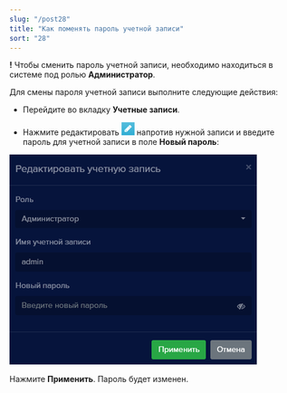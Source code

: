 ```yaml
---
slug: "/post28"
title: "Как поменять пароль учетной записи"
sort: "28"
---
```


**!** Чтобы сменить пароль учетной записи, необходимо находиться в системе под ролью **Администратор**.

Для смены пароля учетной записи выполните следующие действия:

- Перейдите во вкладку **Учетные записи**.

- Нажмите редактировать ![](images/Редактировать.png) напротив нужной записи и введите пароль для учетной записи в поле **Новый пароль**:

![](images/Aspose.Words.374291bc-21e0-4dc1-8208-7b6db552d3f3.180.png)

Нажмите **Применить**. Пароль будет изменен.
